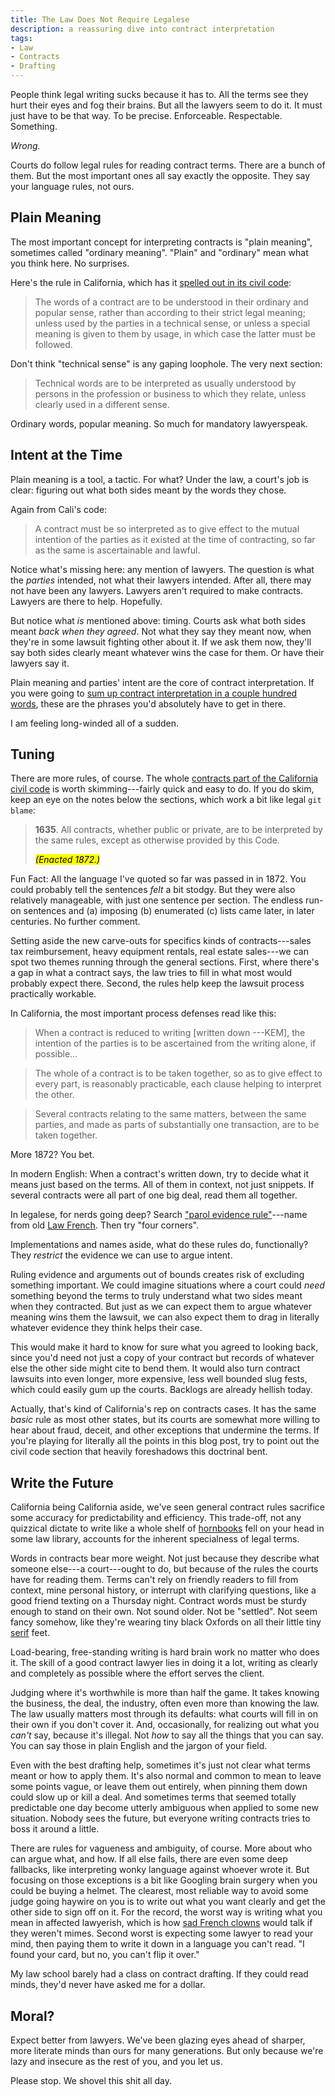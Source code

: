 ```yaml
---
title: The Law Does Not Require Legalese
description: a reassuring dive into contract interpretation
tags:
- Law
- Contracts
- Drafting
---
```


People think legal writing sucks because it has to.  All the terms see they hurt their eyes and fog their brains.  But all the lawyers seem to do it.  It must just have to be that way.  To be precise.  Enforceable.  Respectable.  Something.

_Wrong._

Courts do follow legal rules for reading contract terms.  There are a bunch of them.  But the most important ones all say exactly the opposite.  They say your language rules, not ours.

## Plain Meaning

The most important concept for interpreting contracts is "plain meaning", sometimes called "ordinary meaning".  "Plain" and "ordinary" mean what you think here.  No surprises.

Here's the rule in California, which has it [spelled out in its civil code](https://leginfo.legislature.ca.gov/faces/codes_displaySection.xhtml?lawCode=CIV&sectionNum=1644.):

> The words of a contract are to be understood in their ordinary and popular sense, rather than according to their strict legal meaning; unless used by the parties in a technical sense, or unless a special meaning is given to them by usage, in which case the latter must be followed.

Don't think "technical sense" is any gaping loophole.  The very next section:

> Technical words are to be interpreted as usually understood by persons in the profession or business to which they relate, unless clearly used in a different sense.

Ordinary words, popular meaning.  So much for mandatory lawyerspeak.

## Intent at the Time

Plain meaning is a tool, a tactic.  For what?  Under the law, a court's job is clear: figuring out what both sides meant by the words they chose.

Again from Cali's code:

> A contract must be so interpreted as to give effect to the mutual intention of the parties as it existed at the time of contracting, so far as the same is ascertainable and lawful.

Notice what's missing here: any mention of lawyers.  The question is what the _parties_ intended, not what their lawyers intended.  After all, there may not have been any lawyers.  Lawyers aren't required to make contracts.  Lawyers are there to help.  Hopefully.

But notice what _is_ mentioned above: timing.  Courts ask what both sides meant _back when they agreed_.  Not what they say they meant now, when they're in some lawsuit fighting other about it.  If we ask them now, they'll say both sides clearly meant whatever wins the case for them.  Or have their lawyers say it.

Plain meaning and parties' intent are the core of contract interpretation.  If you were going to [sum up contract interpretation in a couple hundred words](https://www.justice.gov/jm/civil-resource-manual-72-principles-contract-interpretation), these are the phrases you'd absolutely have to get in there.

I am feeling long-winded all of a sudden.

## Tuning

There are more rules, of course.  The whole [contracts part of the California civil code](https://leginfo.legislature.ca.gov/faces/codes_displayText.xhtml?division=3.&part=2.&lawCode=CIV&title=3.) is worth skimming---fairly quick and easy to do.  If you do skim, keep an eye on the notes below the sections, which work a bit like legal `git blame`:

> **1635**.  All contracts, whether public or private, are to be interpreted by the same rules, except as otherwise provided by this Code.
>
> <mark><em>(Enacted 1872.)</em></mark>

Fun Fact: All the language I've quoted so far was passed in in 1872.  You could probably tell the sentences _felt_ a bit stodgy.  But they were also relatively manageable, with just one sentence per section.  The endless run-on sentences and (a) imposing (b) enumerated (c) lists came later, in later centuries.  No further comment.

Setting aside the new carve-outs for specifics kinds of contracts---sales tax reimbursement, heavy equipment rentals, real estate sales---we can spot two themes running through the general sections.  First, where there's a gap in what a contract says, the law tries to fill in what most would probably expect there.  Second, the rules help keep the lawsuit process practically workable.

In California, the most important process defenses read like this:

> When a contract is reduced to writing [written down ---KEM], the intention of the parties is to be ascertained from the writing alone, if possible...

> The whole of a contract is to be taken together, so as to give effect to every part, is reasonably practicable, each clause helping to interpret the other.

> Several contracts relating to the same matters, between the same parties, and made as parts of substantially one transaction, are to be taken together.

More 1872?  You bet.

In modern English:  When a contract's written down, try to decide what it means just based on the terms.  All of them in context, not just snippets.  If several contracts were all part of one big deal, read them all together.

In legalese, for nerds going deep? Search ["parol evidence rule"](https://en.wikipedia.org/wiki/Parol_evidence_rule)---name from old [Law French](https://en.wikipedia.org/wiki/Law_French).  Then try "four corners".

Implementations and names aside, what do these rules do, functionally?  They _restrict_ the evidence we can use to argue intent.

Ruling evidence and arguments out of bounds creates risk of excluding something important.  We could imagine situations where a court could _need_ something beyond the terms to truly understand what two sides meant when they contracted.  But just as we can expect them to argue whatever meaning wins them the lawsuit, we can also expect them to drag in literally whatever evidence they think helps their case.

This would make it hard to know for sure what you agreed to looking back, since you'd need not just a copy of your contract but records of whatever else the other side might cite to bend them.  It would also turn contract lawsuits into even longer, more expensive, less well bounded slug fests, which could easily gum up the courts.  Backlogs are already hellish today.

Actually, that's kind of California's rep on contracts cases.  It has the same _basic_ rule as most other states, but its courts are somewhat more willing to hear about fraud, deceit, and other exceptions that undermine the terms.  If you're playing for literally all the points in this blog post, try to point out the civil code section that heavily foreshadows this doctrinal bent.

## Write the Future

California being California aside, we've seen general contract rules sacrifice some accuracy for predictability and efficiency.  This trade-off, not any quizzical dictate to write like a whole shelf of [hornbooks](https://en.wikipedia.org/wiki/Hornbook_(law)) fell on your head in some law library, accounts for the inherent specialness of legal terms.

Words in contracts bear more weight.  Not just because they describe what someone else---a court---ought to do, but because of the rules the courts have for reading them.  Terms can't rely on friendly readers to fill from context, mine personal history, or interrupt with clarifying questions, like a good friend texting on a Thursday night.  Contract words must be sturdy enough to stand on their own.  Not sound older.  Not be "settled".  Not seem fancy somehow, like they're wearing tiny black Oxfords on all their little tiny [serif](https://en.wikipedia.org/wiki/Serif) feet.

Load-bearing, free-standing writing is hard brain work no matter who does it.  The skill of a good contract lawyer lies in doing it a lot, writing as clearly and completely as possible where the effort serves the client.

Judging where it's worthwhile is more than half the game.  It takes knowing the business, the deal, the industry, often even more than knowing the law.  The law usually matters most through its defaults: what courts will fill in on their own if you don't cover it.  And, occasionally, for realizing out what you _can't_ say, because it's illegal.   Not _how_ to say all the things that you can say.  You can say those in plain English and the jargon of your field.

Even with the best drafting help, sometimes it's just not clear what terms meant or how to apply them.  It's also normal and common to mean to leave some points vague, or leave them out entirely, when pinning them down could slow up or kill a deal.  And sometimes terms that seemed totally predictable one day become utterly ambiguous when applied to some new situation.  Nobody sees the future, but everyone writing contracts tries to boss it around a little.

There are rules for vagueness and ambiguity, of course.  More about who can argue what, and how.  If all else fails, there are even some deep fallbacks, like interpreting wonky language against whoever wrote it.  But focusing on those exceptions is a bit like Googling brain surgery when you could be buying a helmet.  The clearest, most reliable way to avoid some judge going haywire on you is to write out what you want clearly and get the other side to sign off on it.  For the record, the worst way is writing what you mean in affected lawyerish, which is how [sad French clowns](https://en.wikipedia.org/wiki/Pierrot) would talk if they weren't mimes.  Second worst is expecting some lawyer to read your mind, then paying them to write it down in a language you can't read.  "I found your card, but no, you can't flip it over."

My law school barely had a class on contract drafting.  If they could read minds, they'd never have asked me for a dollar.

## Moral?

Expect better from lawyers.  We've been glazing eyes ahead of sharper, more literate minds than ours for many generations.  But only because we're lazy and insecure as the rest of you, and you let us.

Please stop.  We shovel this shit all day.
